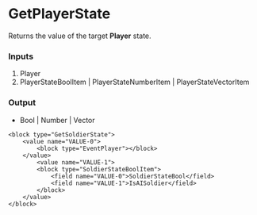# GetPlayerState

Returns the value of the target **Player** state.

### Inputs

1. Player
2. PlayerStateBoolItem | PlayerStateNumberItem | PlayerStateVectorItem

### Output

-   Bool | Number | Vector

```blockly
<block type="GetSoldierState">
    <value name="VALUE-0">
        <block type="EventPlayer"></block>
    </value>
        <value name="VALUE-1">
        <block type="SoldierStateBoolItem">
            <field name="VALUE-0">SoldierStateBool</field>
            <field name="VALUE-1">IsAISoldier</field>
        </block>
    </value>
</block>
```
